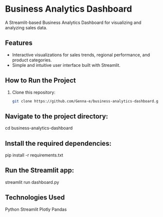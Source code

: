 # Business Analytics Dashboard

A Streamlit-based Business Analytics Dashboard for visualizing and analyzing sales data.

## Features
- Interactive visualizations for sales trends, regional performance, and product categories.
- Simple and intuitive user interface built with Streamlit.

## How to Run the Project
1. Clone this repository:
   ```bash
   git clone https://github.com/Genna-e/business-analytics-dashboard.git
## Navigate to the project directory:

cd business-analytics-dashboard
## Install the required dependencies:

pip install -r requirements.txt
## Run the Streamlit app:

streamlit run dashboard.py
## Technologies Used
Python
Streamlit
Plotly
Pandas